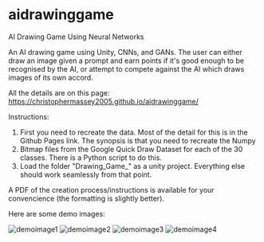# aidrawinggame
AI Drawing Game Using Neural Networks

An AI drawing game using Unity, CNNs, and GANs. The user can either draw an image given a prompt and earn points if it's good enough to be 
recognised by the AI, or attempt to compete against the AI which draws images of its own accord.

All the details are on this page:
https://christophermassey2005.github.io/aidrawinggame/

Instructions:
1. First you need to recreate the data. Most of the detail for this is in the Github Pages link. The synopsis is that you need to recreate the Numpy
2. Bitmap files from the Google Quick Draw Dataset for each of the 30 classes. There is a Python script to do this.
3. Load the folder "Drawing_Game_" as a unity project. 
   Everything else should work seamlessly from that point.

A PDF of the creation process/instructions is available for your convencience (the formatting is slightly better).

Here are some demo images:

![demoimage1](https://github.com/user-attachments/assets/f1c7a24d-60f6-4e18-9180-5a8b0054b611)
![demoimage2](https://github.com/user-attachments/assets/cd21f392-194c-4d0d-93bb-e766561cd580)
![demoimage3](https://github.com/user-attachments/assets/f6d12f3d-69b3-4080-8f14-aa7b166dc1a6)
![demoimage4](https://github.com/user-attachments/assets/2a706198-7eca-4336-87d3-9f1af549a8e7)
